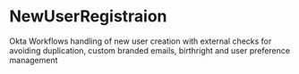 # NewUserRegistraion
Okta Workflows handling of new user creation with external checks for avoiding duplication, custom branded emails, birthright and user preference management
